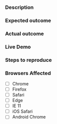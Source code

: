 ### Description
<!-- Example: The `vaadin-grid` element scrolls when applying filter. -->

### Expected outcome
<!-- Example: No scrolling should happen. -->

### Actual outcome
<!-- Example: Grid content occasionally gets scrolled. -->

### Live Demo
<!-- The template, click "Remix This" to edit it: https://glitch.com/edit/#!/kindly-postbox?path=index.html:1:0 -->

### Steps to reproduce
<!-- Example
1. Put a `vaadin-grid` element in the page.
2. Add `vaadin-grid-filter` element to the column header template.
3. Open the page in a web browser.
4. Start typing in the filter input.
-->

### Browsers Affected
<!-- Check all that apply -->
- [ ] Chrome
- [ ] Firefox
- [ ] Safari
- [ ] Edge
- [ ] IE 11
- [ ] iOS Safari
- [ ] Android Chrome
